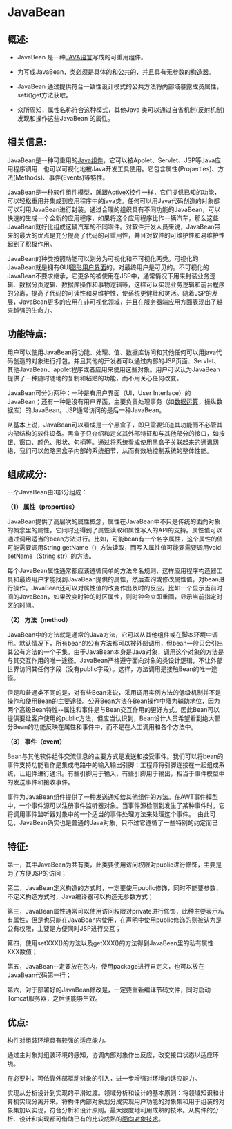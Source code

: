 # JavaBean

## 概述:

- JavaBean 是一种[JAVA语言](https://baike.baidu.com/item/JAVA语言/4148931?fromModule=lemma_inlink)写成的可重用组件。

- 为写成JavaBean，类必须是具体的和公共的，并且具有无参数的[构造器](https://baike.baidu.com/item/构造器/9844976?fromModule=lemma_inlink)。

- JavaBean 通过提供符合一致性设计模式的公共方法将内部域暴露成员属性，set和get方法获取。

- 众所周知，属性名称符合这种模式，其他Java 类可以通过自省机制(反射机制)发现和操作这些JavaBean 的属性。

## 相关信息:

JavaBean是一种可重用的[Java组件](https://baike.baidu.com/item/Java组件/53178233?fromModule=lemma_inlink)，它可以被Applet、Servlet、JSP等Java应用程序调用．也可以可视化地被Java开发工具使用。它包含属性(Properties)、方法(Methods)、事件(Events)等特性。

JavaBean是一种软件组件模型，就跟[ActiveX控件](https://baike.baidu.com/item/ActiveX控件/3350733?fromModule=lemma_inlink)一样，它们提供已知的功能，可以轻松重用并集成到应用程序中的java类。任何可以用Java代码创造的对象都可以利用JavaBean进行封装。通过合理的组织具有不同功能的JavaBean，可以快速的生成一个全新的应用程序，如果将这个应用程序比作一辆汽车，那么这些JavaBean就好比组成这辆汽车的不同零件。对软件开发人员来说，JavaBean带来的最大的优点是充分提高了代码的可重用性，并且对软件的可维护性和易维护性起到了积极作用。

JavaBean的种类按照功能可以划分为可视化和不可视化两类。可视化的JavaBean就是拥有GUI[图形用户界面](https://baike.baidu.com/item/图形用户界面/3352324?fromModule=lemma_inlink)的，对最终用户是可见的。不可视化的JavaBean不要求继承，它更多的被使用在JSP中，通常情况下用来封装业务逻辑、数据分页逻辑、数据库操作和事物逻辑等，这样可以实现业务逻辑和前台程序的分离，提高了代码的可读性和易维护性，使系统更健壮和灵活。随着JSP的发展，JavaBean更多的应用在非可视化领域，并且在服务器端应用方面表现出了越来越强的生命力。

## 功能特点:

用户可以使用JavaBean将功能、处理、值、数据库访问和其他任何可以用java代码创造的对象进行打包，并且其他的开发者可以通过内部的JSP页面、Servlet、其他JavaBean、applet程序或者应用来使用这些对象。用户可以认为JavaBean提供了一种随时随地的复制和粘贴的功能，而不用关心任何改变。

JavaBean可分为两种：一种是有用户界面（UI，User Interface）的JavaBean；还有一种是没有用户界面，主要负责处理事务（如[数据运算](https://baike.baidu.com/item/数据运算?fromModule=lemma_inlink)，操纵数据库）的JavaBean。JSP通常访问的是后一种JavaBean。

从基本上说，JavaBean可以看成是一个黑盒子，即只需要知道其功能而不必管其内部结构的软件设备。黑盒子只介绍和定义其外部特征和与其他部分的接口，如按钮、窗口、颜色、形状、句柄等。通过将系统看成使用黑盒子关联起来的通讯网络，我们可以忽略黑盒子内部的系统细节，从而有效地控制系统的整体性能。

## 组成成分:

一个JavaBean由3部分组成：

**（1） 属性（properties）**

JavaBean提供了高层次的属性概念，属性在JavaBean中不只是传统的面向对象的概念里的属性，它同时还得到了属性读取和属性写入的API的支持。属性值可以通过调用适当的bean方法进行。比如，可能bean有一个名字属性，这个属性的值可能需要调用String getName（）方法读取，而写入属性值可能要需要调用void setName（String str）的方法。

每个JavaBean属性通常都应该遵循简单的方法命名规则，这样应用程序构造器工具和最终用户才能找到JavaBean提供的属性，然后查询或修改属性值，对bean进行操作。JavaBean还可以对属性值的改变作出及时的反应。比如一个显示当前时间的JavaBean，如果改变时钟的时区属性，则时钟会立即重画，显示当前指定时区的时间。

**（2） 方法（method）**

JavaBean中的方法就是通常的Java方法，它可以从其他组件或在脚本环境中调用。默认情况下，所有bean的公有方法都可以被外部调用，但bean一般只会引出其公有方法的一个子集。由于JavaBean本身是Java对象，调用这个对象的方法是与其交互作用的唯一途径。JavaBean严格遵守面向对象的类设计逻辑，不让外部世界访问其任何字段（没有public字段）。这样，方法调用是接触Bean的唯一途径。

但是和普通类不同的是，对有些Bean来说，采用调用实例方法的低级机制并不是操作和使用Bean的主要途径。公开Bean方法在Bean操作中降为辅助地位，因为两个高级Bean特性--属性和事件是与Bean交互作用的更好方式。因此Bean可以提供要让客户使用的public方法，但应当认识到，Bean设计人员希望看到绝大部分Bean的功能反映在属性和事件中，而不是在人工调用和各个方法中。

**（3） 事件（event）**

Bean与其他软件组件交流信息的主要方式是发送和接受事件。我们可以将bean的事件支持功能看作是集成电路中的输入输出引脚：工程师将引脚连接在一起组成系统，让组件进行通讯。有些引脚用于输入，有些引脚用于输出，相当于事件模型中的发送事件和接收事件。

事件为JavaBean组件提供了一种发送通知给其他组件的方法。在AWT事件模型中，一个事件源可以注册事件监听器对象。当事件源检测到发生了某种事件时，它将调用事件监听器对象中的一个适当的事件处理方法来处理这个事件。　由此可见，JavaBean确实也是普通的Java对象，只不过它遵循了一些特别的约定而已

## 特征:

第一，其中JavaBean为共有类，此类要使用访问权限对public进行修饰，主要是为了方便JSP的访问；

第二，JavaBean定义构造的方式时，一定要使用public修饰，同时不能要参数，不定义构造方式时，Java编译器可以构造无参数方式；

第三，JavaBean属性通常可以使用访问权限对private进行修饰，此种主要表示私有属性，但是也只能在JavaBean内使用，在声明中使用public修饰的则被认为是公有权限，主要是方便同时JSP进行交互；

第四，使用setXXX()的方法以及getXXX()的方法得到JavaBean里的私有属性XXX数值；

第五，JavaBean--定要放在包内，使用package进行自定义，也可以放在JavaBean代码第一行；

第六，对于部署好的JavaBean修改是，一定要重新编译节码文件，同时启动Tomcat服务器，之后便能够生效。

## 优点:

构件对组装环境具有较强的适应能力。

通过主对象对组装环境的感知，协调内部对象作出反应，改变接口状态以适应环境。

在必要时，可依靠外部驱动对象的引入，进一步增强对环境的适应能力。

实现从分析设计到实现的平滑过渡。领域分析和设计的基本原则：将领域知识和计算机实现分离开来。将构件内部对象划分成实现用户功能的对象集和用于组装的对象集加以实现，符合分析和设计原则。最大限度地利用成熟的技术。从构件的分析、设计和实现都可借助已有的比较成熟的[面向对象技术](https://baike.baidu.com/item/面向对象技术/1595503?fromModule=lemma_inlink)。
